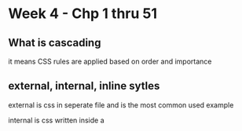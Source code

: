 # Week 4 - Chp 1 thru 51
## What is cascading
it means CSS rules are applied based on order and importance

## external, internal, inline sytles
external is css in seperate file and is the most common used
example <link rel="stylesheet" href="style.css">

internal is css written inside a <style> tag in the HTML 

inline is written directly in the element 
example <p style="color; red; ">Hello</p>

## CSS Ruleset
two types of rulesets:
Selector: in the HTML element you want to style 
Decleration: Inside curly braces {} 

Each decleration has a property such as a color and a value such as blue

Example 
p {
    color; red;
}

## Selectors
Id selector targets specific element with unique id
it uses the # symbol in css like #main-title {color: red;}
it should only be used once per page

the universal selector targets all elements
it is usefull for resetting styles

# specificity

Determines which CSS rule wins when there are multiple rules
More specific ones such as id's override general ones like classes or elements
inline styles are the most specific

## Inheritance
some properties such as font family and color are inherited from parent elements

# Chrome DevTool
Right click> inspect element.
Use styles to see what Css is applied andd what rules are overidden.

# DRY
Avoiding to repeat yourself in order to have a clean organized code
use classes to group common styles and reduce repetition
 # !important and why to avoid
 It forces a style to appyl, overriding everything else
it should be used only when necessary as it breaks the cascade. 
it breaks the natural order of styles 
other developers may not understand why a style isnt working unless they spot it

# colors

There are 4 different ways to write colors:
Color name: red, blue black 
Hex code:#000000, #ffffff
rgb: rgb(255,0,0) (RED GREEN BLACK)
hsl: hsl(o,100%,50%) (HUE SATURATION LIGHTNESS)

with VS code color picker you can choose colors visually and adjust trancparenct and see a preview before applying

good color contrast improves readability and accesibilty of the page 
low contrast= hard to read
coolors.com is great for contrast checking and palettes

# values and units

px: pixels are in fixed size they dont change based on user sertting or screens ize

rem: root em is relative to the root element and is good for concistency
1rem=font size of <html>

em:relative to the parent elements font size and is useful for spacing

ch:character unit- based on the width of the 0 character 
40ch=40 characters wide.

## vw and vh
vw is viewport width 1vw is 1% of the browser window widht
vh is vuewport height 1vh is 1% of the browser windows height 

# intro to box model 
content is actual text or image
padding is space around content
border is the otline around the padding
margin is the space outside the border

# longhand shorthand margin
longhand lets you see each side individually
short hand is cleaner and faster 

# padding and border notation 
padding adds space insiide the element, between content
border outlines the element 


